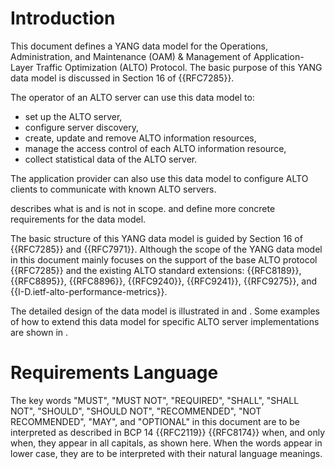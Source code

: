 # Introduction

This document defines a YANG data model for the Operations, Administration, and
Maintenance (OAM) & Management of Application-Layer Traffic Optimization (ALTO)
Protocol. The basic purpose of this YANG data model is discussed in Section 16
of {{RFC7285}}.

The operator of an ALTO server can use this data model to:

* set up the ALTO server,
* configure server discovery,
* create, update and remove ALTO information resources,
* manage the access control of each ALTO information resource,
* collect statistical data of the ALTO server.

The application provider can also use this data model to configure ALTO clients
to communicate with known ALTO servers.

[](#scope) describes what is and is not in scope.
[](#requirements) and [](#extra-req) define more concrete requirements for the
data model.

The basic structure of this YANG data model is guided by Section 16 of
{{RFC7285}} and {{RFC7971}}. Although the scope of the YANG data model in this
document mainly focuses on the support of the base ALTO protocol {{RFC7285}} and
the existing ALTO standard extensions: {{RFC8189}}, {{RFC8895}},
{{RFC8896}}, {{RFC9240}}, {{RFC9241}}, {{RFC9275}}, and
{{I-D.ietf-alto-performance-metrics}}.

The detailed design of the data model is illustrated in [](#alto-model) and
[](#alto-stats-model). Some examples of how to extend this data model for
specific ALTO server implementations are shown in [](#alto-ext-model).

# Requirements Language

The key words "MUST", "MUST NOT", "REQUIRED", "SHALL", "SHALL NOT", "SHOULD",
"SHOULD NOT", "RECOMMENDED", "NOT RECOMMENDED", "MAY", and "OPTIONAL" in this
document are to be interpreted as described in BCP 14 {{RFC2119}} {{RFC8174}}
when, and only when, they appear in all capitals, as shown here. When the words
appear in lower case, they are to be interpreted with their natural language
meanings.

<!-- End of sections -->

